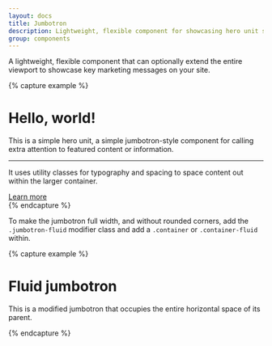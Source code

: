 ```yaml
---
layout: docs
title: Jumbotron
description: Lightweight, flexible component for showcasing hero unit style content.
group: components
---
```


A lightweight, flexible component that can optionally extend the entire viewport to showcase key marketing messages on your site.

{% capture example %}
<div class="jumbotron">
  <h1 class="display-4">Hello, world!</h1>
  <p class="lead">This is a simple hero unit, a simple jumbotron-style component for calling extra attention to featured content or information.</p>
  <hr class="my-4">
  <p>It uses utility classes for typography and spacing to space content out within the larger container.</p>
  <a class="btn btn-primary btn-lg" href="#" role="button">Learn more</a>
</div>
{% endcapture %}


To make the jumbotron full width, and without rounded corners, add the `.jumbotron-fluid` modifier class and add a `.container` or `.container-fluid` within.

{% capture example %}
<div class="jumbotron jumbotron-fluid">
  <div class="container">
    <h1 class="display-4">Fluid jumbotron</h1>
    <p class="lead">This is a modified jumbotron that occupies the entire horizontal space of its parent.</p>
  </div>
</div>
{% endcapture %}

